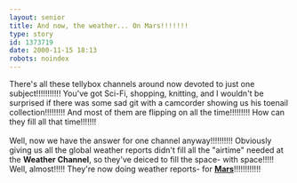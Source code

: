 ```yaml
---
layout: senior
title: And now, the weather... On Mars!!!!!!!
type: story
id: 1373719
date: 2000-11-15 18:13
robots: noindex
---
```

There's all these tellybox channels around now devoted to just one subject!!!!!!!!!!! You've got Sci-Fi, shopping, knitting, and I wouldn't be surprised if there was some sad git with a camcorder showing us his toenail collection!!!!!!!!! And most of them are flipping on all the time!!!!!!!!! How can they fill all that time!!!!!!!<br/> <br/>Well, now we have the answer for one channel anyway!!!!!!!!!! Obviously giving us all the global weather reports didn't fill all the "airtime" needed at the <b>Weather Channel</b>, so they've deiced to fill the space- with space!!!!! Well, almost!!!!! They're now doing weather reports- for <a href="http://www.weather.com/energizer/mars2.html"><b>Mars</b></a>!!!!!!!!!!!!